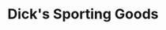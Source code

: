 ---
title: "Dick's Sporting Goods"
url: /jacksonville/dicks-sporting-goods-max-leggett-parkway/
shop: sports
---